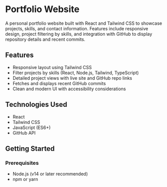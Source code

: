 # Portfolio Website

A personal portfolio website built with React and Tailwind CSS to showcase projects, skills, and contact information. Features include responsive design, project filtering by skills, and integration with GitHub to display repository details and recent commits.

## Features

- Responsive layout using Tailwind CSS
- Filter projects by skills (React, Node.js, Tailwind, TypeScript)
- Detailed project views with live site and GitHub repo links
- Fetches and displays recent GitHub commits
- Clean and modern UI with accessibility considerations

## Technologies Used

- React
- Tailwind CSS
- JavaScript (ES6+)
- GitHub API

## Getting Started

### Prerequisites

- Node.js (v14 or later recommended)
- npm or yarn
